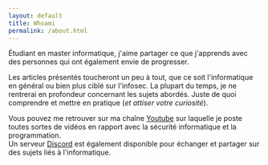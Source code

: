 ```yaml
---
layout: default
title: Whoami
permalink: /about.html
---
```


Étudiant en master informatique, j'aime partager ce que j'apprends avec des personnes qui ont également envie de progresser.

Les articles présentés toucheront un peu à tout, que ce soit l'informatique en général ou bien plus ciblé sur l'infosec.
La plupart du temps, je ne rentrerai en profondeur concernant les sujets abordés. Juste de quoi comprendre et mettre en pratique (*et attiser votre curiosité*).

Vous pouvez me retrouver sur ma chaîne [Youtube](https://www.youtube.com/channel/UCBtwyKZVYEt8-_QKgbkFTFg) sur laquelle je poste toutes sortes de vidéos en rapport avec la sécurité informatique et la programmation.                      
Un serveur [Discord](https://discord.gg/v6rhJay) est également disponible pour échanger et partager sur des sujets liés à l'informatique.
